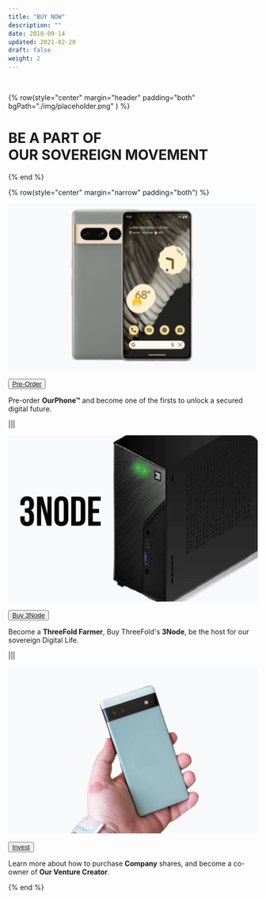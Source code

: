 ```yaml
---
title: "BUY NOW"
description: ""
date: 2018-09-14
updated: 2021-02-20
draft: false
weight: 2
---
```


<div class="container-fluid mx-auto">

<br>

<!-- section 1 (co-found) -->

{% row(style="center" margin="header" padding="both" bgPath="./img/placeholder.png" ) %}

# BE A PART OF <br> OUR SOVEREIGN MOVEMENT

{% end %}

</div>

<div class="container mx-auto">

{% row(style="center" margin="narrow" padding="both") %}

![image](./img/phone1.png)

<button>[Pre-Order](https://forms.gle/G2qoLLDAsGLdjNgX6)</button>

Pre-order **OurPhone&trade;** and become one of the firsts to unlock a secured digital future.

|||

![image](./img/3nodes.png)

<button>[Buy 3Node](https://forms.gle/G2qoLLDAsGLdjNgX6)</button>

Become a **ThreeFold Farmer**, Buy ThreeFold's **3Node**, be the host for our sovereign Digital Life.

|||

![image](./img/crowdfund1.png)

<button>[Invest](https://forms.gle/m49YwwCjMN9uiSG89)</button>

Learn more about how to purchase **Company** shares, and become a co-owner of **Our Venture Creator**.


{% end %}

</div>
